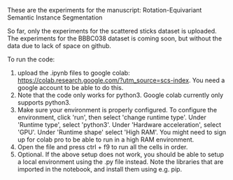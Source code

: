These are the experiments for the manuscript: Rotation-Equivariant Semantic Instance Segmentation

So far, only the experiments for the scattered sticks dataset is uploaded. The experiments for the BBBC038 dataset is coming soon, but without the data due to lack of space on github.

To run the code:

1. upload the .ipynb files to google colab: https://colab.research.google.com/?utm_source=scs-index. You need a google account to be able to do this.
2. Note that the code only works for python3. Google colab currently only supports python3.
3. Make sure your environment is properly configured. To configure the environment, click 'run', then select 'change runtime type'. Under 'Runtime type', select 'python3'. Under 'Hardware acceleration', select 'GPU'. Under 'Runtime shape' select 'High RAM'. You might need to sign up for colab pro to be able to run in a high RAM environment. 
4. Open the file and press ctrl + f9 to run all the cells in order.
5. Optional. If the above setup does not work, you should be able to setup a local environment using the .py file instead. Note the libraries that are imported in the notebook, and install them using e.g. pip.
